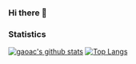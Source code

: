 ### Hi there 👋

### Statistics
[![gaoac's github stats](https://github-readme-stats.vercel.app/api?username=gaoac&show_icons=true)](https://github.com/gaoac/github-readme-stats)
[![Top Langs](https://github-readme-stats.vercel.app/api/top-langs/?username=gaoac&layout=compact)](https://github.com/gaoac/github-readme-stats)

<!--
**gaoac/gaoac** is a ✨ _special_ ✨ repository because its `README.md` (this file) appears on your GitHub profile.

Here are some ideas to get you started:

- 🔭 I’m currently working on ...
- 🌱 I’m currently learning ...
- 👯 I’m looking to collaborate on ...
- 🤔 I’m looking for help with ...
- 💬 Ask me about ...
- 📫 How to reach me: ...
- 😄 Pronouns: ...
- ⚡ Fun fact: ...
-->
